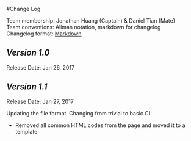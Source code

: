 #Change Log

Team membership:  Jonathan Huang (Captain) & Daniel Tian (Mate)  
Team conventions: Allman notation, markdown for changelog  
Changelog format: [Markdown](https://github.com/adam-p/markdown-here/wiki/Markdown-Cheatsheet) 

## *Version 1.0*

Release Date: Jan 26, 2017

## *Version 1.1*

Release Date: Jan 27, 2017

Updating the file format. Changing from trivial to basic CI.
- Removed all common HTML codes from the page and moved it to a template



